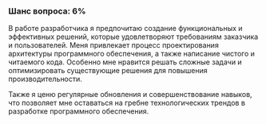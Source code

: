 ### Шанс вопроса: 6%

В работе разработчика я предпочитаю создание функциональных и эффективных решений, которые удовлетворяют требованиям заказчика и пользователей. Меня привлекает процесс проектирования архитектуры программного обеспечения, а также написание чистого и читаемого кода. Особенно мне нравится решать сложные задачи и оптимизировать существующие решения для повышения производительности.

Также я ценю регулярные обновления и совершенствование навыков, что позволяет мне оставаться на гребне технологических трендов в разработке программного обеспечения.